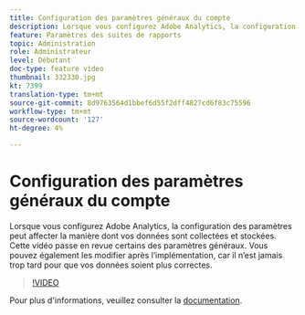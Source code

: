 ```yaml
---
title: Configuration des paramètres généraux du compte
description: Lorsque vous configurez Adobe Analytics, la configuration des paramètres peut affecter la manière dont vos données sont collectées et stockées. Cette vidéo passe en revue certains des paramètres généraux. Vous pouvez également les modifier après l’implémentation, car il n’est jamais trop tard pour que vos données soient plus correctes.
feature: Paramètres des suites de rapports
topic: Administration
role: Administrateur
level: Débutant
doc-type: feature video
thumbnail: 332330.jpg
kt: 7399
translation-type: tm+mt
source-git-commit: 8d9763564d1bbef6d55f2dff4827cd6f83c75596
workflow-type: tm+mt
source-wordcount: '127'
ht-degree: 4%

---
```



# Configuration des paramètres généraux du compte

Lorsque vous configurez Adobe Analytics, la configuration des paramètres peut affecter la manière dont vos données sont collectées et stockées. Cette vidéo passe en revue certains des paramètres généraux. Vous pouvez également les modifier après l’implémentation, car il n’est jamais trop tard pour que vos données soient plus correctes.

>[!VIDEO](https://video.tv.adobe.com/v/332330/?quality=12&learn=on)

Pour plus d&#39;informations, veuillez consulter la [documentation](https://experienceleague.adobe.com/docs/analytics/admin/admin-tools/general-acct-settings-admin.html?lang=en#admin-tools).
